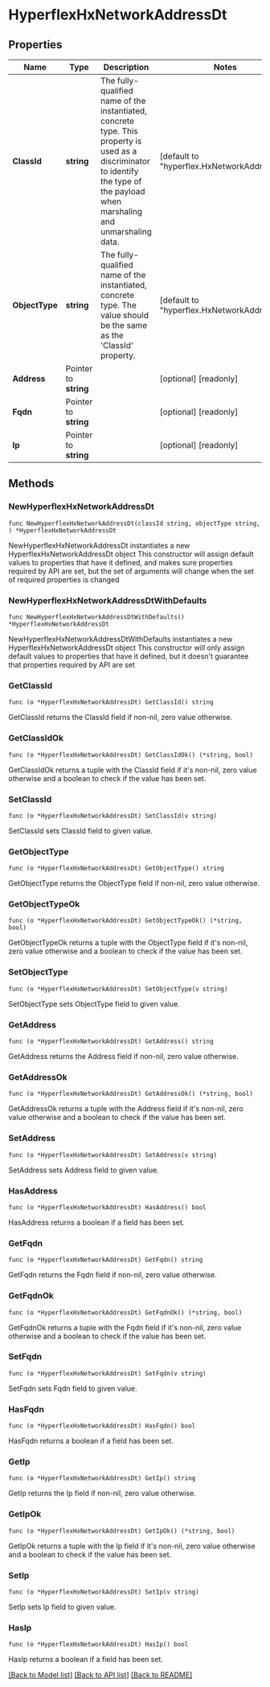 # HyperflexHxNetworkAddressDt

## Properties

Name | Type | Description | Notes
------------ | ------------- | ------------- | -------------
**ClassId** | **string** | The fully-qualified name of the instantiated, concrete type. This property is used as a discriminator to identify the type of the payload when marshaling and unmarshaling data. | [default to "hyperflex.HxNetworkAddressDt"]
**ObjectType** | **string** | The fully-qualified name of the instantiated, concrete type. The value should be the same as the &#39;ClassId&#39; property. | [default to "hyperflex.HxNetworkAddressDt"]
**Address** | Pointer to **string** |  | [optional] [readonly] 
**Fqdn** | Pointer to **string** |  | [optional] [readonly] 
**Ip** | Pointer to **string** |  | [optional] [readonly] 

## Methods

### NewHyperflexHxNetworkAddressDt

`func NewHyperflexHxNetworkAddressDt(classId string, objectType string, ) *HyperflexHxNetworkAddressDt`

NewHyperflexHxNetworkAddressDt instantiates a new HyperflexHxNetworkAddressDt object
This constructor will assign default values to properties that have it defined,
and makes sure properties required by API are set, but the set of arguments
will change when the set of required properties is changed

### NewHyperflexHxNetworkAddressDtWithDefaults

`func NewHyperflexHxNetworkAddressDtWithDefaults() *HyperflexHxNetworkAddressDt`

NewHyperflexHxNetworkAddressDtWithDefaults instantiates a new HyperflexHxNetworkAddressDt object
This constructor will only assign default values to properties that have it defined,
but it doesn't guarantee that properties required by API are set

### GetClassId

`func (o *HyperflexHxNetworkAddressDt) GetClassId() string`

GetClassId returns the ClassId field if non-nil, zero value otherwise.

### GetClassIdOk

`func (o *HyperflexHxNetworkAddressDt) GetClassIdOk() (*string, bool)`

GetClassIdOk returns a tuple with the ClassId field if it's non-nil, zero value otherwise
and a boolean to check if the value has been set.

### SetClassId

`func (o *HyperflexHxNetworkAddressDt) SetClassId(v string)`

SetClassId sets ClassId field to given value.


### GetObjectType

`func (o *HyperflexHxNetworkAddressDt) GetObjectType() string`

GetObjectType returns the ObjectType field if non-nil, zero value otherwise.

### GetObjectTypeOk

`func (o *HyperflexHxNetworkAddressDt) GetObjectTypeOk() (*string, bool)`

GetObjectTypeOk returns a tuple with the ObjectType field if it's non-nil, zero value otherwise
and a boolean to check if the value has been set.

### SetObjectType

`func (o *HyperflexHxNetworkAddressDt) SetObjectType(v string)`

SetObjectType sets ObjectType field to given value.


### GetAddress

`func (o *HyperflexHxNetworkAddressDt) GetAddress() string`

GetAddress returns the Address field if non-nil, zero value otherwise.

### GetAddressOk

`func (o *HyperflexHxNetworkAddressDt) GetAddressOk() (*string, bool)`

GetAddressOk returns a tuple with the Address field if it's non-nil, zero value otherwise
and a boolean to check if the value has been set.

### SetAddress

`func (o *HyperflexHxNetworkAddressDt) SetAddress(v string)`

SetAddress sets Address field to given value.

### HasAddress

`func (o *HyperflexHxNetworkAddressDt) HasAddress() bool`

HasAddress returns a boolean if a field has been set.

### GetFqdn

`func (o *HyperflexHxNetworkAddressDt) GetFqdn() string`

GetFqdn returns the Fqdn field if non-nil, zero value otherwise.

### GetFqdnOk

`func (o *HyperflexHxNetworkAddressDt) GetFqdnOk() (*string, bool)`

GetFqdnOk returns a tuple with the Fqdn field if it's non-nil, zero value otherwise
and a boolean to check if the value has been set.

### SetFqdn

`func (o *HyperflexHxNetworkAddressDt) SetFqdn(v string)`

SetFqdn sets Fqdn field to given value.

### HasFqdn

`func (o *HyperflexHxNetworkAddressDt) HasFqdn() bool`

HasFqdn returns a boolean if a field has been set.

### GetIp

`func (o *HyperflexHxNetworkAddressDt) GetIp() string`

GetIp returns the Ip field if non-nil, zero value otherwise.

### GetIpOk

`func (o *HyperflexHxNetworkAddressDt) GetIpOk() (*string, bool)`

GetIpOk returns a tuple with the Ip field if it's non-nil, zero value otherwise
and a boolean to check if the value has been set.

### SetIp

`func (o *HyperflexHxNetworkAddressDt) SetIp(v string)`

SetIp sets Ip field to given value.

### HasIp

`func (o *HyperflexHxNetworkAddressDt) HasIp() bool`

HasIp returns a boolean if a field has been set.


[[Back to Model list]](../README.md#documentation-for-models) [[Back to API list]](../README.md#documentation-for-api-endpoints) [[Back to README]](../README.md)


